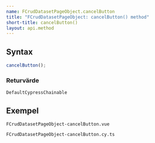 ```yaml
---
name: FCrudDatasetPageObject.cancelButton
title: "FCrudDatasetPageObject: cancelButton() method"
short-title: cancelButton()
layout: api.method
---
```


## Syntax

```ts nocompile nolint
cancelButton();
```

### Returvärde

`DefaultCypressChainable`

## Exempel

```import static
FCrudDatasetPageObject-cancelButton.vue
```

```import
FCrudDatasetPageObject-cancelButton.cy.ts
```
